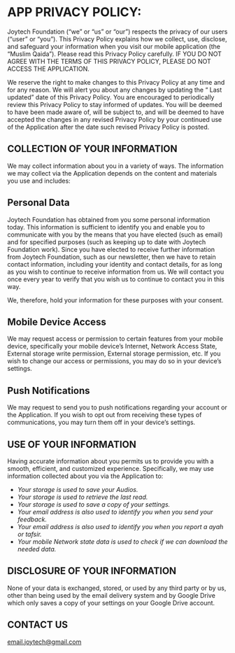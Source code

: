 # APP PRIVACY POLICY:

Joytech Foundation (&ldquo;we&rdquo; or &ldquo;us&rdquo; or &ldquo;our&rdquo;) respects the privacy of our users (&ldquo;user&rdquo; or &ldquo;you&rdquo;). This Privacy Policy explains how we collect, use, disclose, and safeguard your information when you visit our mobile application (the &ldquo;Muslim Qaida&rdquo;). Please read this Privacy Policy carefully. IF YOU DO NOT AGREE WITH THE TERMS OF THIS PRIVACY POLICY, PLEASE DO NOT ACCESS THE APPLICATION.

We reserve the right to make changes to this Privacy Policy at any time and for any reason. We will alert you about any changes by updating the &ldquo; Last updated&rdquo; date of this Privacy Policy. You are encouraged to periodically review this Privacy Policy to stay informed of updates. You will be deemed to have been made aware of, will be subject to, and will be deemed to have accepted the changes in any revised Privacy Policy by your continued use of the Application after the date such revised Privacy Policy is posted.

## COLLECTION OF YOUR INFORMATION

We may collect information about you in a variety of ways. The information we may collect via the Application depends on the content and materials you use and includes:

## Personal Data

Joytech Foundation has obtained from you some personal information today. This information is sufficient to identify you and enable you to communicate with you by the means that you have elected (such as email) and for specified purposes (such as keeping up to date with Joytech Foundation work). Since you have elected to receive further information from Joytech Foundation, such as our newsletter, then we have to retain contact information, including your identity and contact details, for as long as you wish to continue to receive information from us. We will contact you once every year to verify that you wish us to continue to contact you in this way.

We, therefore, hold your information for these purposes with your consent.

## Mobile Device Access

We may request access or permission to certain features from your mobile device, specifically your mobile device&rsquo;s Internet, Network Access State, External storage write permission, External storage permission, etc. If you wish to change our access or permissions, you may do so in your device&rsquo;s settings.

## Push Notifications

We may request to send you to push notifications regarding your account or the Application. If you wish to opt out from receiving these types of communications, you may turn them off in your device&rsquo;s settings.

## USE OF YOUR INFORMATION

Having accurate information about you permits us to provide you with a smooth, efficient, and customized experience. Specifically, we may use information collected about you via the Application to:

<ul>
<li><em>Your storage is used to save your Audios.</em></li>
<li><em>Your storage is used to retrieve the last read.</em></li>
<li><em>Your storage is used to save a copy of your settings.</em></li>
<li><em>Your email address is also used to identify you when you send your feedback.</em></li>
<li><em>Your email address is also used to identify you when you report a ayah or tafsir.</em></li>
<li><em>Your mobile Network state data is used to check if we can download the needed data.</em></li>
</ul>

## DISCLOSURE OF YOUR INFORMATION

None of your data is exchanged, stored, or used by any third party or by us, other than being used by the email delivery system and by Google Drive which only saves a copy of your settings on your Google Drive account.

## CONTACT US

email.joytech@gmail.com
